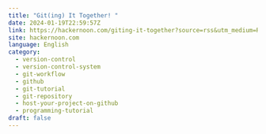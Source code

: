 ```yaml
---
title: "Git(ing) It Together! "
date: 2024-01-19T22:59:57Z
link: https://hackernoon.com/giting-it-together?source=rss&utm_medium=RSS&utm_source=news.12bit.vn
site: hackernoon.com
language: English
category:
  - version-control
  - version-control-system
  - git-workflow
  - github
  - git-tutorial
  - git-repository
  - host-your-project-on-github
  - programming-tutorial
draft: false
---
```


